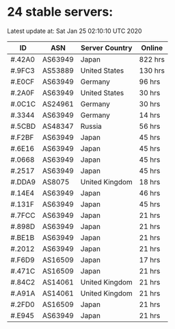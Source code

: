 # 24 stable servers:

Latest update at: Sat Jan 25 02:10:10 UTC 2020

| ID | ASN | Server Country | Online |
| -- | --- | -------------- | ------ |
| #.42A0 | AS63949 | Japan | 822 hrs |
| #.9FC3 | AS53889 | United States | 130 hrs |
| #.E0CF | AS63949 | Germany | 96 hrs |
| #.2A0F | AS63949 | United States | 30 hrs |
| #.0C1C | AS24961 | Germany | 30 hrs |
| #.3344 | AS63949 | Germany | 14 hrs |
| #.5CBD | AS48347 | Russia | 56 hrs |
| #.F2BF | AS63949 | Japan | 45 hrs |
| #.6E16 | AS63949 | Japan | 45 hrs |
| #.0668 | AS63949 | Japan | 45 hrs |
| #.2517 | AS63949 | Japan | 45 hrs |
| #.DDA9 | AS8075 | United Kingdom | 18 hrs |
| #.14E4 | AS63949 | Japan | 46 hrs |
| #.131F | AS63949 | Japan | 45 hrs |
| #.7FCC | AS63949 | Japan | 21 hrs |
| #.898D | AS63949 | Japan | 21 hrs |
| #.BE1B | AS63949 | Japan | 21 hrs |
| #.2012 | AS63949 | Japan | 21 hrs |
| #.F6D9 | AS16509 | Japan | 17 hrs |
| #.471C | AS16509 | Japan | 21 hrs |
| #.84C2 | AS14061 | United Kingdom | 21 hrs |
| #.A91A | AS14061 | United Kingdom | 21 hrs |
| #.2FD0 | AS16509 | Japan | 21 hrs |
| #.E945 | AS63949 | Japan | 21 hrs |

